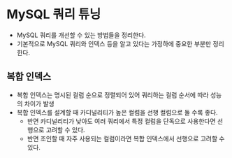 # MySQL 쿼리 튜닝

- MySQL 쿼리를 개선할 수 있는 방법들을 정리한다.
- 기본적으로 MySQL 쿼리와 인덱스 등을 알고 있다는 가정하에 중요한 부분만 정리한다.

## 복합 인덱스

- 복합 인덱스는 명시된 컬럼 순으로 정렬되어 있어 쿼리하는 컬럼 순서에 따라 성능의 차이가 발생
- 복합 인덱스를 설계할 때 카디널리티가 높은 컬럼을 선행 컬럼으로 둘 수록 좋다.
  - 반면 카디널리티가 낮아도 여러 쿼리에서 특정 컬럼을 단독으로 사용한다면 선행으로 고려할 수 있다.
  - 반면 조인할 때 자주 사용되는 컬럼이라면 복합 인덱스에서 선행으로 고려할 수 있다.
